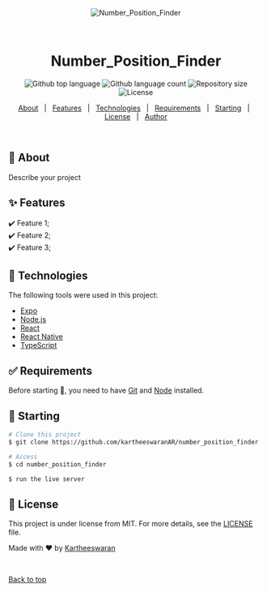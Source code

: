 <div align="center" id="top"> 
  <img src="./.github/app.gif" alt="Number_Position_Finder" />

  &#xa0;

  <!-- <a href="https://number_position_finder.netlify.app">Demo</a> -->
</div>

<h1 align="center">Number_Position_Finder</h1>

<p align="center">
  <img alt="Github top language" src="https://img.shields.io/github/languages/top/kartheeswaranAR/number_position_finder?color=56BEB8">

  <img alt="Github language count" src="https://img.shields.io/github/languages/count/kartheeswaranAR/number_position_finder?color=56BEB8">

  <img alt="Repository size" src="https://img.shields.io/github/repo-size/kartheeswaranAR/number_position_finder?color=56BEB8">

  <img alt="License" src="https://img.shields.io/github/license/kartheeswaranAR/number_position_finder?color=56BEB8">

  <!-- <img alt="Github issues" src="https://img.shields.io/github/issues/kartheeswaranAR/number_position_finder?color=56BEB8" /> -->

  <!-- <img alt="Github forks" src="https://img.shields.io/github/forks/kartheeswaranAR/number_position_finder?color=56BEB8" /> -->

  <!-- <img alt="Github stars" src="https://img.shields.io/github/stars/kartheeswaranAR/number_position_finder?color=56BEB8" /> -->
</p>

<!-- Status -->

<!-- <h4 align="center"> 
	🚧  Number_Position_Finder 🚀 Under construction...  🚧
</h4> 

<hr> -->

<p align="center">
  <a href="#dart-about">About</a> &#xa0; | &#xa0; 
  <a href="#sparkles-features">Features</a> &#xa0; | &#xa0;
  <a href="#rocket-technologies">Technologies</a> &#xa0; | &#xa0;
  <a href="#white_check_mark-requirements">Requirements</a> &#xa0; | &#xa0;
  <a href="#checkered_flag-starting">Starting</a> &#xa0; | &#xa0;
  <a href="#memo-license">License</a> &#xa0; | &#xa0;
  <a href="https://github.com/kartheeswaranAR" target="_blank">Author</a>
</p>

<br>

## :dart: About ##

Describe your project

## :sparkles: Features ##

:heavy_check_mark: Feature 1;\
:heavy_check_mark: Feature 2;\
:heavy_check_mark: Feature 3;

## :rocket: Technologies ##

The following tools were used in this project:

- [Expo](https://expo.io/)
- [Node.js](https://nodejs.org/en/)
- [React](https://pt-br.reactjs.org/)
- [React Native](https://reactnative.dev/)
- [TypeScript](https://www.typescriptlang.org/)

## :white_check_mark: Requirements ##

Before starting :checkered_flag:, you need to have [Git](https://git-scm.com) and [Node](https://nodejs.org/en/) installed.

## :checkered_flag: Starting ##

```bash
# Clone this project
$ git clone https://github.com/kartheeswaranAR/number_position_finder

# Access
$ cd number_position_finder

$ run the live server
```

## :memo: License ##

This project is under license from MIT. For more details, see the [LICENSE](LICENSE.md) file.


Made with :heart: by <a href="https://github.com/kartheeswaranAR" target="_blank">Kartheeswaran</a>

&#xa0;

<a href="#top">Back to top</a>

